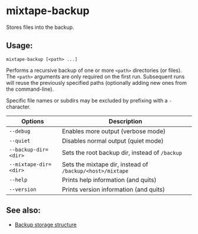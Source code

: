 # mixtape-backup

Stores files into the backup.


## Usage:

    mixtape-backup [<path> ...]

Performs a recursive backup of one or more `<path>` directories (or files).
The `<path>` arguments are only required on the first run. Subsequent runs
will reuse the previously specified paths (optionally adding new ones from
the command-line).

Specific file names or subdirs may be excluded by prefixing with a `-`
character.

| Options               | Description                                               |
| --------------------- | --------------------------------------------------------- |
| `--debug`             | Enables more output (verbose mode)                        |
| `--quiet`             | Disables normal output (quiet mode)                       |
| `--backup-dir=<dir>`  | Sets the root backup dir, instead of `/backup`            |
| `--mixtape-dir=<dir>` | Sets the mixtape dir, instead of `/backup/<host>/mixtape` |
| `--help`              | Prints help information (and quits)                       |
| `--version`           | Prints version information (and quits)                    |


## See also:

* [Backup storage structure](storage.md)
